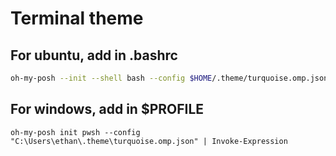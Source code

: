# Terminal theme

## For ubuntu, add in .bashrc 
```bash
oh-my-posh --init --shell bash --config $HOME/.theme/turquoise.omp.json
```

## For windows, add in $PROFILE
```pwsh
oh-my-posh init pwsh --config "C:\Users\ethan\.theme\turquoise.omp.json" | Invoke-Expression
```
